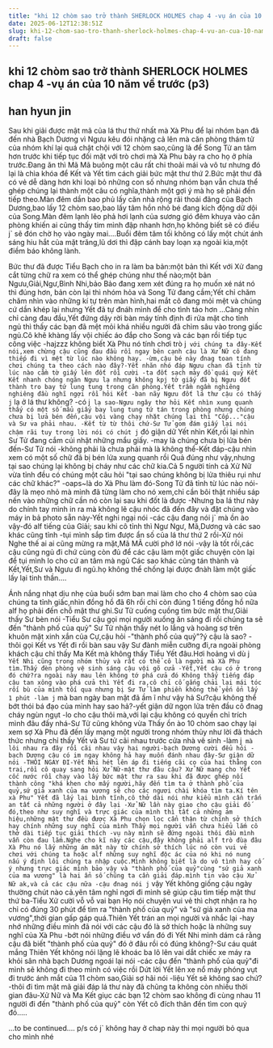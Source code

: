 ```yaml
---
title: "khi 12 chòm sao trở thành SHERLOCK HOLMES chap 4 -vụ án của 10 năm về trước (p3)"
date: 2025-06-12T12:38:51Z
slug: khi-12-chom-sao-tro-thanh-sherlock-holmes-chap-4-vu-an-cua-10-nam-ve-truoc-p3
draft: false
---
```


## khi 12 chòm sao trở thành SHERLOCK HOLMES chap 4 -vụ án của 10 năm về trước (p3)

## han hyun jin

Sau khi giải được mật mã của lá thư thứ nhất mà Xà Phu để lại nhóm bạn đã đến nhà Bạch Dương vì Ngưu kêu đói nhặng cả lên mà căn phòng thám tử của nhóm khí lại quá chật chội với 12 chòm sao,cũng là để Song Tử an tâm hơn trước khi tiếp tục đối mặt với trò chơi mà Xà Phu bày ra cho họ ở phía trước.Đang ăn thì Mã Mã buông một câu rất chi thoải mái và vô tư nhưng đó lại là chìa khóa để Kết và Yết tìm cách giải bức mật thư thứ 2.Bức mật thư đã có vẻ dễ dàng hơn khi loại bỏ những con số nhưng nhóm bạn vẫn chưa thể ghép chúng lại thành một câu có nghĩa,thành một gợi ý mà họ sẽ phải đến tiếp theo.Màn đêm dần bao phủ lấy căn nhà rộng rãi thoái đãng của Bạch Dương,bao lấy 12 chòm sao,bao lấy tâm hồn nhỏ bé đang kích động dữ dội của Song.Màn đêm lạnh lẽo phả hơi lạnh của sương gió đêm khuya vào căn phòng khiến ai cũng thấy tim mình đập nhanh hơn,họ không biết sẽ có điều j` sẽ đón chờ họ vào ngày mai....Buổi đêm tăm tối không có lấy một chút ánh sáng hiu hắt của mặt trăng,lũ dơi thì đập cánh bay loạn xạ ngoài kia,một điềm báo không lành.
 
Bức thư đã được Tiểu Bạch cho in ra làm ba bản:một bản thì Kết với Xử đang cắt từng chữ ra xem có thể ghép chúng như thế nào;một bản Ngưu,Giải,Ngư,Bình Nhi,bảo Bảo đang xem xét đúng ra họ muốn xé nát nó thì đúng hơn, bản còn lại thì nhóm hỏa và Song Tử đang cầm;Yết chỉ chăm chăm nhìn vào những kí tự trên màn hình,hai mắt cô đang mỏi mệt và chúng cứ dần khép lại nhưng Yết đã tự đnáh mình để cho tình táo hơn ...Càng nhìn chỉ càng đau đầu,Yết đứng dậy rời bàn máy tính định đi rửa mặt cho tỉnh ngủ thì thấy các bạn đã mệt mỏi khá nhiều người đã chìm sâu vào trong giấc ngủ.Cô khẽ khàng lấy vội chiếc áo đắp cho Song và các bạn rồi tiếp tục công việc
-hajzzz không biết Xà Phu nó tính chơi trò j` với chúng ta đây-Kết nói,xem chừng cậu cũng đau đầu rồi ngay bên cạnh cậu là Xử Nữ cô đang thiếp đi vì mệt từ lúc nào không hay.
-ừm,cậu bé này đnag toan tính chơi chúng ta theo cách nào đây?-Yết nhăn nhó đáp
Ngưu chan đã tỉnh từ lúc nào cầm tờ giấy lên đốt rồi cười -ta đốt sạch mày đồ quái quỷ
Kết Kết nhanh chóng ngăn Ngưu lạ nhưng không kpj tờ giấy đã bị Ngưu đốt thành tro bay tứ lung tung trong căn phòng.Yết trầm ngầm nghiêng nghiêng đầu nghĩ ngợi rồi hỏi Kết
-ban nãy Ngưu đốt lá thư cậu có thấy j` lạ ở lá thư không?
-có j` lạ sao-Ngưu ngây thơ hỏi
Kết nhìn xung quanh thấy có một số mẩu giấy bay lung tung tứ tán trong phòng nhưng chúng chưa bị lửa bén đến,cậu vội vàng chạy nhặt chúng lại thì "Cốp..."cậu và Sư va phải nhau.
-Kết từ từ thôi chứ-Sư Tử gom đám giấy lại nói chậm rãi tuy trong lời nói có chút j` đó giận dữ
Yết nhìn Kết,rồi lại nhìn Sư Tử đang cắm cúi nhặt những mẩu giấy.
-may là chúng chưa bị lửa bén đến-Sư Tử nói
-không phải là chưa phải mà là không thể-Kết đáp-cậu nhìn xem có một số chữ đã bị bén lửa xung quanh rồi
Quả đúng như vậy,nhưng tại sao chúng lại không bị cháy như các chữ kia.Cả 5 người tính cả Xử Nữ vừa tỉnh đều có chúng một câu hỏi "tại sao chúng không bị lửa thiêu rụi như các chữ khác?"
-oaps~là do Xà Phu làm đó-Song Tử đã tỉnh từ lúc nào nói-đây là mẹo nhỏ mà mình đã từng làm cho nó xem,chỉ cần bôi thật nhiều sáp nến vào những chữ cần nó còn lại sau khi đốt là được
-Nhưng ba lá thư này do chính tay mình in ra mà không lẽ cậu nhóc đã đến đây và đặt chúng vào máy in bả photo sẵn này-Yết nghi ngại nói
-các cậu đang nói j` mà ồn ào vậy-đó alf tiếng của Giải; sau khi cô tỉnh thì Ngư Ngư, Mã,Dương và các sao khác cũng tỉnh
-tụi mình sắp tìm được ẩn số của lá thư thứ 2 rồi-Xử nói
Nghe thế ai ai cũng mừng ra mặt,Mã MÃ cười phớ lớ nói
-vậy là tốt rồi,các cậu cũng ngủ đi chứ cùng còn đủ để các cậu làm một giấc chuyện còn lại để tụi mình lo cho cứ an tâm mà ngủ
Các sao khác cũng tán thành và Kết,Yết,Sư và Ngưu đi ngủ.họ không thể chống lại được đnàh làm một giấc lấy lại tinh thần....
 
Ánh nắng nhạt dịu nhẹ của buổi sớm ban mai làm cho cho 4 chòm sao của chúng ta tỉnh giấc,nhìn đồng hồ đã 6h rồi chỉ còn đúng 1 tiếng đồng hồ nữa alf họ phải đến chỗ mật thư ghi.Sư Tử cuống cuồng tìm bức mật thư,Giải thấy Sư bèn nói
-Tiểu Sư cậu gọi mọi người xuống ăn sáng đi rồi chúng ta sẽ đến "thành phố của quỷ"
Sư Tử nhận thấy nét lo lắng và hoàng sợ trên khuôn mặt xinh xắn của Cự,cậu hỏi
-"thành phố của quỷ"?ý cậu là sao?
-thôi gọi Kết vs Yết đi rồi bàn sau vậy
Sư đành miễn cưỡng đi,ra ngoài phòng khách cậu chỉ thấy Ma Kết mà không thấy Tiểu Yết đâu.Hơi hoảng vì dù j` Yết Nhi cũng trong nhóm thủy và rất có thể cô là người mà Xà Phu tìm.Thấy đèn phòng vệ sinh sáng cậu vội gõ cửa
-Yết,Yết cậu có ở trong đó chứ?ra ngoài này mau lên không tớ phá cửa đó
Không thấy tiếng đáp cậu tan xông vào phá cửa thì Yết đi ra,cô chỉ cố gắng chải lại mái tóc rối bù của mình tối qua nhưng bị Sư Tử làm phiền không thể yến ổn lấy 1 phút
-làm j` mà ban ngày ban mặt đã ầm ĩ như vậy hả Sư?cậu không thể bớt thói bá đạo của mình hay sao hả?-yết giận dữ ngọn lửa trên đầu cô đnag cháy ngùn ngụt
-lo cho cậu thôi mà,với lại cậu không có quyền chỉ trích mình đâu đấy nhá-Sư Tử cũng không vừa
Thấy ồn ào 10 chòm sao chạy lại xem sợ Xà Phu đã đến lấy mạng một người trong nhóm thủy như lời đã thách thức nhưng chỉ thấy Yết và Sư tử cãi nhau trước cửa nhà vê sinh
-làm j` mà lôi nhau ra đây rồi cãi nhau vậy hai người-bạch Dương cười đểu hỏi
-bạch Dương cậu có im ngay không hả hay muốn đánh nhau đây-Sư giận dữ nói
-THÔI NGAY ĐI-Yết Nhi hét lên áp đi tiếng cãi cọ của hai thằng con trai,rồi cô quay sang hỏi Xử Nữ-mật thư đâu cậu?
Xử Nữ mang cho Yết cốc nước rồi chạy vào lấy bức mật thư ra sau khi đã được ghép nối thành công
"khá khen cho mấy người,hãy đến tìm ta ở thành phố của quỷ,sứ giả xanh của ma vương sẽ cho các ngươi chài khóa tìm ta.Kí tên xà Phu"
Yết đã lấy lại bình tĩnh,cô thở dài nói như kiểu mình cần trấn an tất cả những người ở đây lại
-Xử Nữ lần này giao cho cậu giải đố đó,theo như suy nghĩ và trực giác của mình thì tất cả những ám hiệu,những mật thư đều được Xà Phu chọn lọc cẩn thận từ chính sở thích hay chính những suy nghĩ của mình
Thấy mọi người vẫn chưa hiểu lắm cô thở dài tiếp tục giải thích
-vụ này mình sẽ đứng ngoài thôi đầu mình vẫn còn đau lắm.Nghe cho kĩ này các cậu,đây không phải alf trò đùa đâu Xà Phu nó lấy những ám mật này từ chính sở thích lúc nó còn vui vẻ chơi với chúng ta hoặc alf những suy nghĩ độc ác của nó khi nó nung nấu ý định lôi chúng ta nhập cuộc.Mình không biết là do vô tình hay cố ý nhưng trực giác mình bảo vậy và "thành phố của quỷ"cùng "sứ giả xanh của ma vương" là hai ẩn số chũng ta cần giải đáp.mình tin vào cậu Xử Nữ ak,và cả các cậu nữa
-cậu đnag nói j` vậy Yết không giống cậu ngày thường chút nào cả.yên tâm nghỉ ngơi đi mình sẽ giúp cậu tìm tiếp mật thư thứ ba-Tiểu Xử cười vỗ vỗ vai bạn
Họ nói chuyện vui vẻ thì chợt nhận ra họ chỉ có đúng 30 phút để tìm ra "thành phố của quỷ" và "sứ giả xanh của ma vương",thời gian gấp gáp quá.Thiên Yết trán an mọi người và nhắc lại
-hay nhớ những điều mình đã nói với các cậu đó là sở thích hoặc là những suy nghĩ của Xà Phu
-bớt nói những điều vớ vẩn đó đi Yết Nhi mình dám cá rằng cậu đã biết "thành phố của quỷ" đó ở đâu rồi có đúng không?-Sư cáu quát mắng
Thiên Yết không nói lặng lẽ khoác ba lô lên vai dắt chiếc xe máy ra khỏi sân nhà bạch Dương ngoái lại nói
-các cậu đến "thành phố của quỷ"đi mình sẽ không đi theo mình có việc rồi
Dứt lời Yết lên xe nổ máy phóng vụt đi trước ánh mắt của 11 chòm sao,Giải sợ hãi nói
-liệu Yết sẽ không sao chứ?
-thôi đi tìm mật mã giải đáp lá thư này đã chũng ta không còn nhiều thời gian đâu-Xử Nữ và Ma Kết giục các bạn
12 chòm sao không đi cùng nhau 11 người đi đến "thành phố của quỷ" còn Yết cô đích thân đến tìm con quỷ đó.....
 
...to be continued....
p/s có j` không hay ở chap này thi mọi người bỏ qua cho mình nhé
